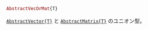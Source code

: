 ```julia
AbstractVecOrMat{T}
```

[`AbstractVector{T}`](@ref) と [`AbstractMatrix{T}`](@ref) のユニオン型。
